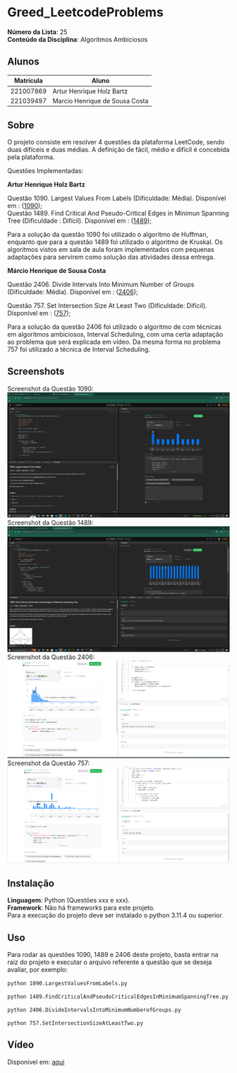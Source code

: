# Greed_LeetcodeProblems

**Número da Lista**: 25<br>
**Conteúdo da Disciplina**: Algoritmos Ambiciosos<br>

## Alunos
|Matrícula | Aluno |
| -- | -- |
| 221007869  |  Artur Henrique Holz Bartz |
| 221039497  |  Marcio Henrique de Sousa Costa |

## Sobre 
O projeto consiste em resolver 4 questões da plataforma LeetCode, sendo duas dífíceis e duas médias. A definição de fácil, médio e difícil é concebida pela plataforma.

Questões Implementadas:

**Artur Henrique Holz Bartz**

Questão 1090. Largest Values From Labels (Dificuldade: Média). Disponível em : ([1090](https://leetcode.com/problems/largest-values-from-labels/description/));<br>
Questão 1489. Find Critical And Pseudo-Critical Edges in Minimun Spanning Tree (Dificuldade : Difícil). Disponível em : ([1489](https://leetcode.com/problems/find-critical-and-pseudo-critical-edges-in-minimum-spanning-tree/description/));<br>

Para a solução da questão 1090 foi utilizado o algoritmo de Huffman, enquanto que para a questão 1489 foi utilizado o algoritmo de Kruskal. Os algoritmos vistos em sala de aula foram implementados com pequenas adaptações para servirem como solução das atividades dessa entrega.

**Márcio Henrique de Sousa Costa**

Questão 2406. Divide Intervals Into Minimum Number of Groups (Dificuldade: Média). Disponível em : ([2406](https://leetcode.com/problems/divide-intervals-into-minimum-number-of-groups/description/?utm_source=chatgpt.com));<br>

Questão 757. Set Intersection Size At Least Two (Dificuldade: Difícil). Disponível em : ([757](https://leetcode.com/problems/set-intersection-size-at-least-two/description/));<br>

Para a solução da questão 2406 foi utilizado o algoritmo de com técnicas em algoritmos ambiciosos, Interval Scheduling, com uma certa adaptação ao problema que será explicada em vídeo. Da mesma forma no problema 757 foi utilizado a técnica de Interval Scheduling.


## Screenshots
Screenshot da Questão 1090:<br>
![Screenshot Questão 1090](assets/1090image.jpeg)
Screenshot da Questão 1489:<br>
![Screenshot Questão 1489](assets/1489image.jpeg)
Screenshot da Questão 2406:<br>
![Screenshot Questão 2406](assets/2406image.png)
Screenshot da Questão 757:<br>
![Screenshot Questão 757](assets/757image.png)

## Instalação 
**Linguagem**: Python (Questões xxx e xxx).<br>
**Framework**: Não há frameworks para este projeto.<br>
Para a execução do projeto deve ser instalado o python 3.11.4 ou superior.

## Uso 
Para rodar as questões 1090, 1489 e 2406 deste projeto, basta entrar na raiz do projeto e executar o arquivo referente a questão que se deseja avaliar, por exemplo:
```
python 1090.LargestValuesFromLabels.py
```
```
python 1489.FindCriticalAndPseudoCriticalEdgesInMinimumSpanningTree.py
```

```
python 2406.DivideIntervalsIntoMinimumNumberofGroups.py
```

```
python 757.SetIntersectionSizeAtLeastTwo.py
```

## Vídeo
Disponível em: [aqui](./README.md)

